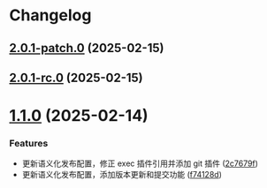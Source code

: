 # Changelog

## [2.0.1-patch.0](https://github.com/YubaC/Test3/compare/v2.0.1-rc.0...v2.0.1-patch.0) (2025-02-15)

## [2.0.1-rc.0](https://github.com/YubaC/Test3/compare/v2.0.0...v2.0.1-rc.0) (2025-02-15)

# [1.1.0](https://github.com/YubaC/Test3/compare/v1.0.0...v1.1.0) (2025-02-14)


### Features

* 更新语义化发布配置，修正 exec 插件引用并添加 git 插件 ([2c7679f](https://github.com/YubaC/Test3/commit/2c7679f8722be77dfe3738c34c9a804311839789))
* 更新语义化发布配置，添加版本更新和提交功能 ([f74128d](https://github.com/YubaC/Test3/commit/f74128dd2b062a980e7eb9242d36e885beb1da52))
